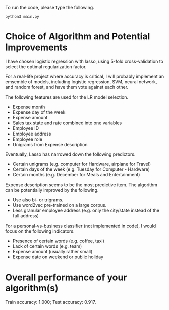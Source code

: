 To run the code, please type the following.

```
python3 main.py
```

# Choice of Algorithm and Potential Improvements

I have chosen logistic regression with lasso, using 5-fold cross-validation to select the optimal regularization factor.

For a real-life project where accuracy is critical, I will probably implement an emsemble of
models, including logistic regression, SVM, neural network, and random forest, and have them
vote against each other.

The following features are used for the LR model selection.
- Expense month
- Expense day of the week
- Expense amount
- Sales tax state and rate combined into one variables
- Employee ID
- Employee address
- Employee role
- Unigrams from Expense description

Eventually, Lasso has narrowed down the following predictors.
- Certain unigrams (e.g. computer for Hardware, airplane for Travel)
- Certain days of the week (e.g. Tuesday for Computer - Hardware)
- Certain months (e.g. December for Meals and Entertainment)

Expense description seems to be the most predictive item. The algorithm can be potentially improved
by the following.
- Use also bi- or trigrams.
- Use word2vec pre-trained on a large corpus.
- Less granular employee address (e.g. only the city/state instead of the full address)

For a personal-vs-business classifier (not implemented in code), I would focus on the following
indicators.
- Presence of certain words (e.g. coffee, taxi)
- Lack of certain words (e.g. team)
- Expense amount (usually rather small)
- Expense date on weekend or public holiday

# Overall performance of your algorithm(s)

Train accuracy: 1.000; Test accuracy: 0.917.
